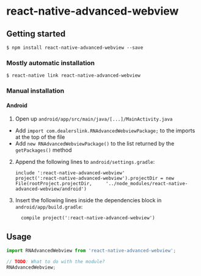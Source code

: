 
# react-native-advanced-webview

## Getting started

`$ npm install react-native-advanced-webview --save`

### Mostly automatic installation

`$ react-native link react-native-advanced-webview`

### Manual installation


#### Android

1. Open up `android/app/src/main/java/[...]/MainActivity.java`
  - Add `import com.dealerslink.RNAdvancedWebviewPackage;` to the imports at the top of the file
  - Add `new RNAdvancedWebviewPackage()` to the list returned by the `getPackages()` method
2. Append the following lines to `android/settings.gradle`:
  	```
  	include ':react-native-advanced-webview'
  	project(':react-native-advanced-webview').projectDir = new File(rootProject.projectDir, 	'../node_modules/react-native-advanced-webview/android')
  	```
3. Insert the following lines inside the dependencies block in `android/app/build.gradle`:
  	```
      compile project(':react-native-advanced-webview')
  	```


## Usage
```javascript
import RNAdvancedWebview from 'react-native-advanced-webview';

// TODO: What to do with the module?
RNAdvancedWebview;
```
  